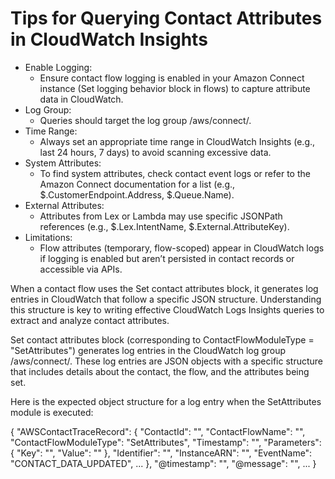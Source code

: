 # Tips for Querying Contact Attributes in CloudWatch Insights
- Enable Logging:
    - Ensure contact flow logging is enabled in your Amazon Connect instance (Set logging behavior block in flows) to capture attribute data in CloudWatch.
- Log Group:
    - Queries should target the log group /aws/connect/<instance-name>.
- Time Range:
    - Always set an appropriate time range in CloudWatch Insights (e.g., last 24 hours, 7 days) to avoid scanning excessive data.
- System Attributes:
    - To find system attributes, check contact event logs or refer to the Amazon Connect documentation for a list (e.g., $.CustomerEndpoint.Address, $.Queue.Name).
- External Attributes:
    - Attributes from Lex or Lambda may use specific JSONPath references (e.g., $.Lex.IntentName, $.External.AttributeKey).
- Limitations:
    - Flow attributes (temporary, flow-scoped) appear in CloudWatch logs if logging is enabled but aren’t persisted in contact records or accessible via APIs.


When a contact flow uses the Set contact attributes block, it generates log entries in CloudWatch that follow a specific JSON structure.
Understanding this structure is key to writing effective CloudWatch Logs Insights queries to extract and analyze contact attributes.

Set contact attributes block (corresponding to ContactFlowModuleType = "SetAttributes")
generates log entries in the CloudWatch log group /aws/connect/<instance-name>.
These log entries are JSON objects with a specific structure that includes details about
the contact, the flow, and the attributes being set.

Here is the expected object structure for a log entry when the SetAttributes module is executed:

{
  "AWSContactTraceRecord": {
    "ContactId": "<unique-contact-id>",
    "ContactFlowName": "<name-of-contact-flow>",
    "ContactFlowModuleType": "SetAttributes",
    "Timestamp": "<ISO-timestamp>",
    "Parameters": {
      "Key": "<attribute-key>",
      "Value": "<attribute-value>"
    },
    "Identifier": "<unique-identifier-for-action>",
    "InstanceARN": "<arn-of-connect-instance>",
    "EventName": "CONTACT_DATA_UPDATED",
    ...
  },
  "@timestamp": "<cloudwatch-timestamp>",
  "@message": "<raw-json-log-entry>",
  ...
}